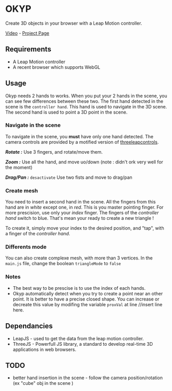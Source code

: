 OKYP
====

Create 3D objects in your browser with a Leap Motion controller.

[Video](https://vimeo.com/78474151) - [Project Page](http://marcteyssier.com/experiment/okyp/)


## Requirements

* A Leap Motion controller
* A recent browser which supports WebGL

## Usage

Okyp needs 2 hands to works. When you put your 2 hands in the scene, you can see few differences between these two. The first hand detected in the scene is the `controller hand`. This hand is used to navigate in the 3D scene. The second hand is used to point a 3D point in the scene.


### Navigate in the scene

To navigate in the scene, you **must** have only one hand detected.
The camera controls are provided by a motified version of [threeleapcontrols](https://github.com/torstensprenger/threeleapcontrols). 

***Rotate :*** Use 3 fingers, and rotate/move them.

***Zoom :*** Use all the hand, and move uo/down (note : didn't ork very well for the moment)

***Drag/Pan :*** `desactivate` Use two fists and move to drag/pan 

### Create mesh

You need to insert a second hand in the scene. All the fingers from this hand are in *white* except one, in *red*. This is you master pointing finger. For more prescision, use only your *index* finger. The fingers of the *controller hand* switch to blue. That's mean your ready to create a new triangle !

To create it, simply move your index to the desired position, and "tap", with a finger of the *controller hand*.



### Differents mode

You can also create complexe mesh, with more than 3 vertices.
In the `main.js` file, change the boolean `triangleMode` to `false`

### Notes

* The best way to be prescise is to use the index of each hands.
* Okyp automatically detect when you try to create a point near an other point. It is better to have a precise closed shape. You can increase or decreate this value by modifing the variable `proxVal` at line //insert line here.

## Dependancies

* LeapJS - used to get the data from the leap motion controller.
* ThreeJS - Powerfull JS library, a standard to develop real-time 3D applications in web browsers.



## TODO

* better hand insertion in the scene - follow the camera position/rotation (ex "cube" obj in the scene )



